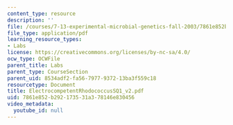 ```yaml
---
content_type: resource
description: ''
file: /courses/7-13-experimental-microbial-genetics-fall-2003/7861e852b292173531a378146e830456_ElectrocompetentRhodococcusSQ1_v2.pdf
file_type: application/pdf
learning_resource_types:
- Labs
license: https://creativecommons.org/licenses/by-nc-sa/4.0/
ocw_type: OCWFile
parent_title: Labs
parent_type: CourseSection
parent_uid: 8534adf2-fa56-7977-9372-13ba3f559c18
resourcetype: Document
title: ElectrocompetentRhodococcusSQ1_v2.pdf
uid: 7861e852-b292-1735-31a3-78146e830456
video_metadata:
  youtube_id: null
---
```


